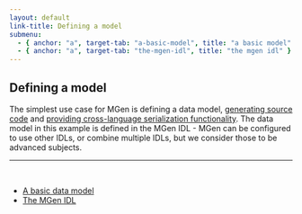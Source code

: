 ```yaml
---
layout: default
link-title: Defining a model
submenu:
  - { anchor: "a", target-tab: "a-basic-model", title: "a basic model" }
  - { anchor: "a", target-tab: "the-mgen-idl", title: "the mgen idl" }
---
```


## Defining a model <a name="a">&nbsp;</a>

The simplest use case for MGen is defining a data model, [generating source code](index_c_Generating_code.html) and [providing cross-language serialization functionality](index_c_using_gen_code.html). The data model in this example is defined in the MGen IDL - MGen can be configured to use other IDLs, or combine multiple IDLs, but we consider those to be advanced subjects.


---

<div class="tabs"><a name="a">&nbsp;</a> 
  <ul>
      <li>
          <a tab-id="a-basic-model" href="{{ site.baseurl }}/defining_a_model_tabs/a_basic_model.html">A basic data model</a>
      </li>
      <li>
          <a tab-id="the-mgen-idl" href="{{ site.baseurl }}/defining_a_model_tabs/the_mgen_idl.html">The MGen IDL</a>
      </li>
  </ul>
</div>


